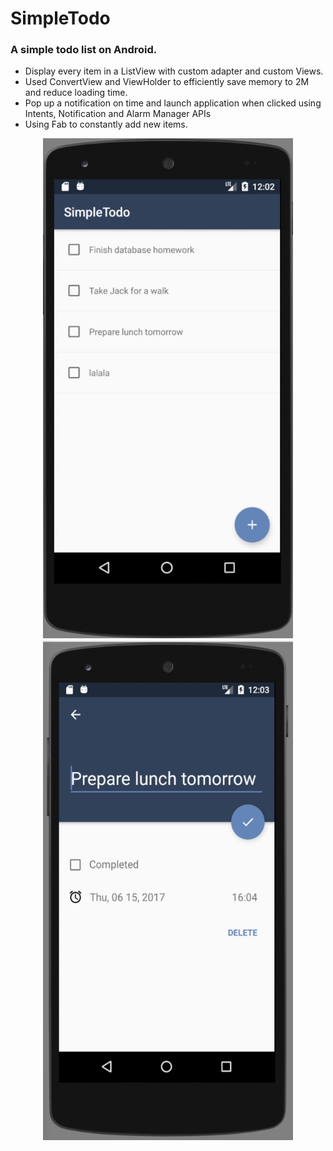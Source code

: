 # SimpleTodo

### A simple todo list on Android.

* Display every item in a ListView with custom adapter and custom Views.
* Used ConvertView and ViewHolder to efficiently save memory to 2M and reduce loading time.
* Pop up a notification on time and launch application when clicked using Intents, Notification and Alarm Manager APIs 
* Using Fab to constantly add new items.



<div align=center>
<img src="https://github.com/yang117/SimpleTodo/raw/master/screenshot/main_UI.jpeg" width="400" height="800" alt="Main UI"/> <img src="https://github.com/yang117/SimpleTodo/raw/master/screenshot/edit_form.jpeg" width="400" height="800" alt="Edit form"/>
</div>



